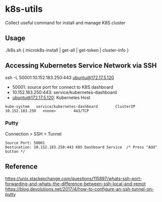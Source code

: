 # k8s-utils
Collect useful command for install and manage K8S cluster

## Usage
./k8s.sh { microk8s-install | get-all | get-token | cluster-info }

## Accessing Kubernetes Service Network via SSH
ssh -L 50001:10.152.183.250:443 ubuntu@172.17.5.120

- 50001: source port for connect to K8S dashboard
- 10.152.183.250:443: service/kubernetes-dashboard
- ubuntu@172.17.5.120: Kubernetes Host 
```
kube-system   service/kubernetes-dashboard        ClusterIP   10.152.183.250   <none>        443/TCP
```

### Putty
Connection > SSH > Tunnel
```
Source Port: 50001
Destination: 10.152.183.250:443 K8S Dashboard Service  /* Press "Add" button */
```

## Reference
https://unix.stackexchange.com/questions/115897/whats-ssh-port-forwarding-and-whats-the-difference-between-ssh-local-and-remot
https://blog.devolutions.net/2017/4/how-to-configure-an-ssh-tunnel-on-putty
